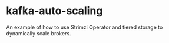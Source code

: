 # kafka-auto-scaling
An example of how to use Strimzi Operator and tiered storage to dynamically scale brokers.
